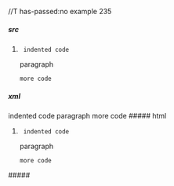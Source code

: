 //T has-passed:no
example 235
##### src
1.      indented code

   paragraph

       more code
##### xml
<?xml version="1.0" encoding="UTF-8"?>
<!DOCTYPE document SYSTEM "CommonMark.dtd">
<document xmlns="http://commonmark.org/xml/1.0">
  <list type="ordered" start="1" delim="period" tight="false">
    <item>
      <code_block> indented code
</code_block>
      <paragraph>
        <text>paragraph</text>
      </paragraph>
      <code_block>more code
</code_block>
    </item>
  </list>
</document>
##### html
<ol>
<li>
<pre><code> indented code
</code></pre>
<p>paragraph</p>
<pre><code>more code
</code></pre>
</li>
</ol>
#####
